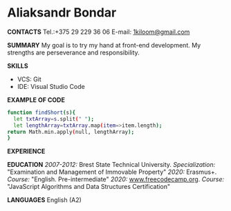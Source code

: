  # Aliaksandr Bondar
**CONTACTS** 
Tel.:+375 29 229 36 06
E-mail: 1kiloom@gmail.com

**SUMMARY**
My goal is to try my hand at front-end development. My strengths are perseverance and responsibility.

**SKILLS**
* VCS: Git
* IDE: Visual Studio Code

**EXAMPLE OF CODE**
```sh
function findShort(s){
  let txtArray=s.split(" ");
  let lengthArray=txtArray.map(item=>item.length);
return Math.min.apply(null, lengthArray);
}
```
**EXPERIENCE**

**EDUCATION**
*2007-2012:* Brest State Technical University.
*Specialization:* "Examination and Management of Immovable Property"
*2020:* Erasmus+. *Course:* "English. Pre-intermediate"
*2020:* www.freecodecamp.org. *Course:* "JavaScript Algorithms and Data Structures Certification"

**LANGUAGES**
English (A2)
